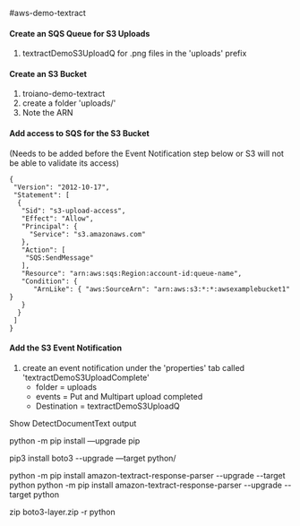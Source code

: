 #aws-demo-textract

#### Create an SQS Queue for S3 Uploads
1. textractDemoS3UploadQ for .png files in the 'uploads' prefix

#### Create an S3 Bucket
1. troiano-demo-textract
2. create a folder 'uploads/'
3. Note the ARN

#### Add access to SQS for the S3 Bucket
(Needs to be added before the Event Notification step below or S3 will not be able to validate its access)

```
{
 "Version": "2012-10-17",
 "Statement": [
  {
   "Sid": "s3-upload-access",
   "Effect": "Allow",
   "Principal": {
     "Service": "s3.amazonaws.com"  
   },
   "Action": [
    "SQS:SendMessage"
   ],
   "Resource": "arn:aws:sqs:Region:account-id:queue-name",
   "Condition": {
      "ArnLike": { "aws:SourceArn": "arn:aws:s3:*:*:awsexamplebucket1" }
   }
  }
 ]
}
```
#### Add the S3 Event Notification
1. create an event notification under the 'properties' tab called 'textractDemoS3UploadComplete'
   - folder = uploads
   - events = Put and Multipart upload completed
   - Destination = textractDemoS3UploadQ


Show DetectDocumentText output

python -m pip install —upgrade pip

pip3 install boto3 --upgrade —target python/

python -m pip install amazon-textract-response-parser --upgrade --target python
python -m pip install amazon-textract-response-parser --upgrade --target python

zip boto3-layer.zip -r python
